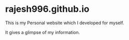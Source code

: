 # rajesh996.github.io

This is my Personal website which I developed for myself.

It gives a glimpse of my information.
